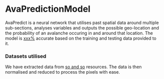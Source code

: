 # AvaPredictionModel

AvaPredict is a neural network that utilises past spatial data around multiple
sub-sections, analyses variables and outputs the possible geo-location and the
probability of an avalanche occuring in and around that location. The model is
<u>xxx%</u> accurate based on the training and testing data provided to it.

### Datasets utilised

We have extracted data from <u>so and so</u> resources. The data is then
normalised and reduced to process the pixels with ease.
